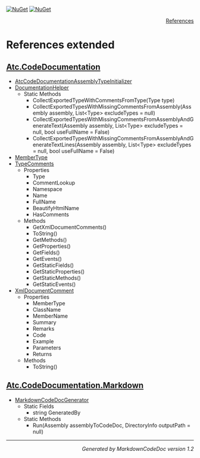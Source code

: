 [![NuGet](https://img.shields.io/nuget/v/Atc.CodeDocumentation.svg?style=flat-square)](http://www.nuget.org/packages/Atc.CodeDocumentation)
[![NuGet](https://img.shields.io/nuget/dt/Atc.CodeDocumentation.svg?style=flat-square)](http://www.nuget.org/packages/Atc.CodeDocumentation)

<div style='text-align: right'>

[References](Index.md)

</div>


# References extended

## [Atc.CodeDocumentation](Atc.CodeDocumentation.md)

- [AtcCodeDocumentationAssemblyTypeInitializer](Atc.CodeDocumentation.md#atccodedocumentationassemblytypeinitializer)
- [DocumentationHelper](Atc.CodeDocumentation.md#documentationhelper)
  -  Static Methods
     - CollectExportedTypeWithCommentsFromType(Type type)
     - CollectExportedTypesWithMissingCommentsFromAssembly(Assembly assembly, List&lt;Type&gt; excludeTypes = null)
     - CollectExportedTypesWithMissingCommentsFromAssemblyAndGenerateText(Assembly assembly, List&lt;Type&gt; excludeTypes = null, bool useFullName = False)
     - CollectExportedTypesWithMissingCommentsFromAssemblyAndGenerateTextLines(Assembly assembly, List&lt;Type&gt; excludeTypes = null, bool useFullName = False)
- [MemberType](Atc.CodeDocumentation.md#membertype)
- [TypeComments](Atc.CodeDocumentation.md#typecomments)
  -  Properties
     - Type
     - CommentLookup
     - Namespace
     - Name
     - FullName
     - BeautifyHtmlName
     - HasComments
  -  Methods
     - GetXmlDocumentComments()
     - ToString()
     - GetMethods()
     - GetProperties()
     - GetFields()
     - GetEvents()
     - GetStaticFields()
     - GetStaticProperties()
     - GetStaticMethods()
     - GetStaticEvents()
- [XmlDocumentComment](Atc.CodeDocumentation.md#xmldocumentcomment)
  -  Properties
     - MemberType
     - ClassName
     - MemberName
     - Summary
     - Remarks
     - Code
     - Example
     - Parameters
     - Returns
  -  Methods
     - ToString()

## [Atc.CodeDocumentation.Markdown](Atc.CodeDocumentation.Markdown.md)

- [MarkdownCodeDocGenerator](Atc.CodeDocumentation.Markdown.md#markdowncodedocgenerator)
  -  Static Fields
     - string GeneratedBy
  -  Static Methods
     - Run(Assembly assemblyToCodeDoc, DirectoryInfo outputPath = null)

<hr /><div style='text-align: right'><i>Generated by MarkdownCodeDoc version 1.2</i></div>

